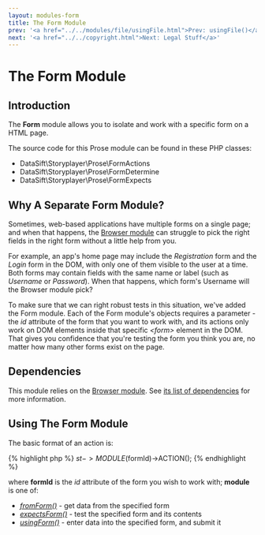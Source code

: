 ```yaml
---
layout: modules-form
title: The Form Module
prev: '<a href="../../modules/file/usingFile.html">Prev: usingFile()</a>'
next: '<a href="../../copyright.html">Next: Legal Stuff</a>'
---
```


# The Form Module

## Introduction

The __Form__ module allows you to isolate and work with a specific form on a HTML page.

The source code for this Prose module can be found in these PHP classes:

* DataSift\Storyplayer\Prose\FormActions
* DataSift\Storyplayer\Prose\FormDetermine
* DataSift\Storyplayer\Prose\FormExpects

## Why A Separate Form Module?

Sometimes, web-based applications have multiple forms on a single page; and when that happens, the [Browser module](../modules/browser/index.html) can struggle to pick the right fields in the right form without a little help from you.

For example, an app's home page may include the _Registration_ form and the _Login_ form in the DOM, with only one of them visible to the user at a time.  Both forms may contain fields with the same name or label (such as _Username_ or _Password_).  When that happens, which form's Username will the Browser module pick?

To make sure that we can right robust tests in this situation, we've added the Form module.  Each of the Form module's objects requires a parameter - the _id_ attribute of the form that you want to work with, and its actions only work on DOM elements inside that specific _&lt;form&gt;_ element in the DOM.  That gives you confidence that you're testing the form you think you are, no matter how many other forms exist on the page.

## Dependencies

This module relies on the [Browser module](../browser/index.html). See [its list of dependencies](../browser/index.html#dependencies) for more information.

## Using The Form Module

The basic format of an action is:

{% highlight php %}
$st->MODULE($formId)->ACTION();
{% endhighlight %}

where __formId__ is the _id_ attribute of the form you wish to work with; __module__ is one of:

* _[fromForm()](fromForm.html)_ - get data from the specified form
* _[expectsForm()](expectsForm.html)_ - test the specified form and its contents
* _[usingForm()](usingForm.html)_ - enter data into the specified form, and submit it